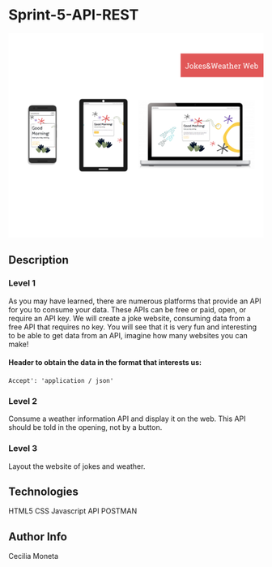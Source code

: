 # Sprint-5-API-REST
![alt text](https://github.com/monCecilia/readme-img/blob/main/J%26W-Web.png)
## Description

### Level 1

As you may have learned, there are numerous platforms that provide an API for you to consume your data.
These APIs can be free or paid, open, or require an API key.
We will create a joke website, consuming data from a free API that requires no key. You will see that it is very fun and interesting to be able to get data from an API, imagine how many websites you can make!

#### Header to obtain the data in the format that interests us:
```'
Accept': 'application / json'
```

### Level 2
Consume a weather information API and display it on the web. This API should be told in the opening, not by a button.

### Level 3
Layout the website of jokes and weather.

## Technologies
HTML5
CSS
Javascript
API
POSTMAN

## Author Info 
Cecilia Moneta
